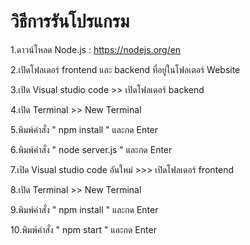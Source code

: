 # วิธีการรันโปรแกรม

1.ดาวน์โหลด Node.js : https://nodejs.org/en

2.เปิดโฟลเดอร์ frontend และ backend ที่อยู่ในโฟลเตอร์ Website

3.เปิด Visual studio code >> เปิดโฟลเดอร์ backend

4.เปิด Terminal >> New Terminal

5.พิมพ์คำสั่ง " npm install " และกด Enter

6.พิมพ์คำสั่ง " node server.js " และกด Enter

7.เปิด Visual studio code อันใหม่ >>> เปิดโฟลเดอร์ frontend

8.เปิด Terminal >> New Terminal

9.พิมพ์คำสั่ง " npm install " และกด Enter

10.พิมพ์คำสั่ง " npm start " และกด Enter
